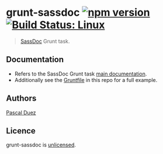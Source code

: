 # grunt-sassdoc [![npm version](http://img.shields.io/npm/v/grunt-sassdoc.svg?style=flat)](https://www.npmjs.org/package/grunt-sassdoc) [![Build Status: Linux](http://img.shields.io/travis/SassDoc/grunt-sassdoc.svg?style=flat)](https://travis-ci.org/SassDoc/grunt-sassdoc?branch=master) 

> [SassDoc](https://github.com/SassDoc/sassdoc) Grunt task.


## Documentation

* Refers to the SassDoc Grunt task [main documentation](http://sassdoc.com/grunt/).
* Additionally see the [Gruntfile](Gruntfile.js) in this repo for a full example.


## Authors

[Pascal Duez](http://pascalduez.me)


## Licence

grunt-sassdoc is [unlicensed](http://unlicense.org/).

